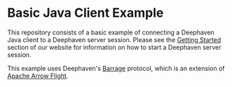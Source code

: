 # Basic Java Client Example

This repository consists of a basic example of connecting a Deephaven Java client to a Deephaven server session. Please
see the [Getting Started](https://deephaven.io/core/docs/tutorials/quickstart/) section of our website for information
on how to start a Deephaven server session.

This example uses Deephaven's [Barrage](https://github.com/deephaven/barrage) protocol, which is an extension
of [Apache Arrow Flight](https://arrow.apache.org/docs/format/Flight.html).